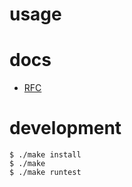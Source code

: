 # usage

# docs

* [RFC](doc/RFC.md)

# development

```
$ ./make install
$ ./make
$ ./make runtest
```
